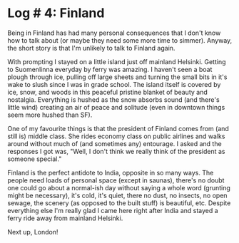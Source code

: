 Log # 4: Finland
================

Being in Finland has had many personal consequences that I don't know how to talk about (or maybe they need some more time to simmer).  Anyway, the short story is that I'm unlikely to talk to Finland again.

With prompting I stayed on a little island just off mainland Helsinki.  Getting to Suomenlinna everyday by ferry was amazing.  I haven't seen a boat plough through ice, pulling off large sheets and turning the small bits in it's wake to slush since I was in grade school.  The island itself is covered by ice, snow, and woods in this peaceful pristine blanket of beauty and nostalgia.  Everything is hushed as the snow absorbs sound (and there's little wind) creating an air of peace and solitude (even in downtown things seem more hushed than SF). 

One of my favourite things is that the president of Finland comes from (and still is) middle class.  She rides economy class on public airlines and walks around without much of (and sometimes any) entourage.  I asked and the responses I got was, "Well, I don't think we really think of the president as someone special."

Finland is the perfect antidote to India, opposite in so many ways.  The people need loads of personal space (except in saunas), there's no doubt one could go about a normal-ish day without saying a whole word (grunting might be necessary), it's cold, it's quiet, there no dust, no insects, no open sewage, the scenery (as opposed to the built stuff) is beautiful, etc.  Despite everything else I'm really glad I came here right after India and stayed a ferry ride away from mainland Helsinki.


Next up, London!
